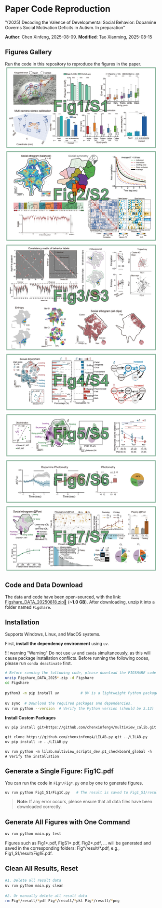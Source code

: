 # Paper Code Reproduction
"(2025) Decoding the Valence of Developmental Social Behavior: Dopamine Governs Social Motivation Deficits in Autism. In preparation"

**Author**: Chen Xinfeng, 2025-08-09. **Modified**: Tao Xianming, 2025-08-15

## Figures Gallery
Run the code in this repository to reproduce the figures in the paper.
![Fig1_S1](assets/Fig1_S1.jpg)
![Fig2_S2](assets/Fig2_S2.jpg)
![Fig3_S3](assets/Fig3_S3.jpg)
![Fig4_S4](assets/Fig4_S4.jpg)
![Fig5_S5](assets/Fig5_S5.jpg)
![Fig6_S6](assets/Fig6_S6.jpg)
![Fig7_S7](assets/Fig7_S7.jpg)


## Code and Data Download
The data and code have been open-sourced, with the link: [Figshare_DATA_20250818.zip🔗](https://pan.baidu.com/s/1YNHOnwKm2-YS8ZePG0TTOA?pwd=j6ab) (**~1.0 GB**).
After downloading, unzip it into a folder named `Figshare`.

## Installation
Supports Windows, Linux, and MacOS systems.

First, **install the dependency environment** using `uv`.

!!! warning "Warning"
    Do not use `uv` and `conda` simultaneously, as this will cause package installation conflicts. Before running the following codes, please run `conda deactivate` first.

```bash
# Before running the following code, please download the FIGSHARE code and data.
unzip Figshare_DATA_2025*.zip -d Figshare
cd Figshare

python3 -m pip install uv          # UV is a lightweight Python package manager, similar to conda.

uv sync  # Download the required packages and dependencies.
uv run python --version  # Verify the Python version (should be 3.12)
```

**Install Custom Packages**
```
uv pip install git+https://github.com/chenxinfeng4/multiview_calib.git

git clone https://github.com/chenxinfeng4/LILAB-py.git ../LILAB-py
uv pip install -e ../LILAB-py

uv run python -m lilab.multiview_scripts_dev.p1_checkboard_global -h   # Verify the installation
```

## Generate a Single Figure: Fig1C.pdf
You can run the code in `Fig*/Fig*.py` one by one to generate figures.
```bash
uv run python Fig1_S1/Fig1C.py   # The result is saved to Fig1_S1/result/Fig1C.pdf
```
> **Note**: If any error occurs, please ensure that all data files have been downloaded correctly.

## Generate All Figures with One Command
```bash
uv run python main.py test
```
Figures such as Fig1*.pdf, FigS1*.pdf, Fig2*.pdf, ... will be generated and saved in the corresponding folders: Fig*/result/*.pdf, e.g., Fig1_S1/result/Fig1E.pdf.

## Clean All Results, Reset
```bash
#1. Delete all result data
uv run python main.py clean

#2. Or manually delete all result data
rm Fig*/result/*pdf Fig*/result/*pkl Fig*/result/*png
```